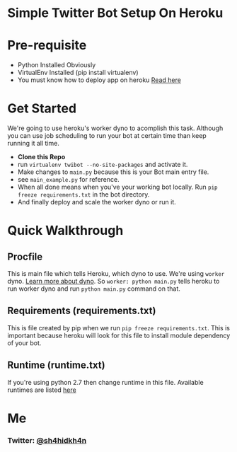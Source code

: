 # Simple Twitter Bot Setup On Heroku

# Pre-requisite
* Python Installed Obviously
* VirtualEnv Installed (pip install virtualenv)
* You must know how to deploy app on heroku [Read here](https://devcenter.heroku.com/articles/getting-started-with-python)

# Get Started
We're going to use heroku's worker dyno to acomplish this task. Although you can use job scheduling to run your bot at certain time than keep running it all time.

* **Clone this Repo**
* run `virtualenv twibot --no-site-packages` and activate it.
* Make changes to `main.py` because this is your Bot main entry file.
* see `main_example.py` for reference.
* When all done means when you've your working bot locally. Run `pip freeze requirements.txt` in the bot directory.
* And finally deploy and scale the worker dyno or run it.
# Quick Walkthrough

## Procfile
This is main file which tells Heroku, which dyno to use. We're using `worker` dyno. [Learn more about dyno](https://devcenter.heroku.com/articles/dynos).
So `worker: python main.py` tells heroku to run worker dyno and run `python main.py` command on that.
 
## Requirements (requirements.txt)
This is file created by pip when we run `pip freeze requirements.txt`. This is important because heroku will look for this file to install module dependency of your bot.

## Runtime (runtime.txt)
If you're using python 2.7 then change runtime in this file. Available runtimes are listed [here](https://devcenter.heroku.com/articles/python-runtimes)

# Me
### Twitter: [@sh4hidkh4n](https://twitter.com/sh4hidkh4n)
